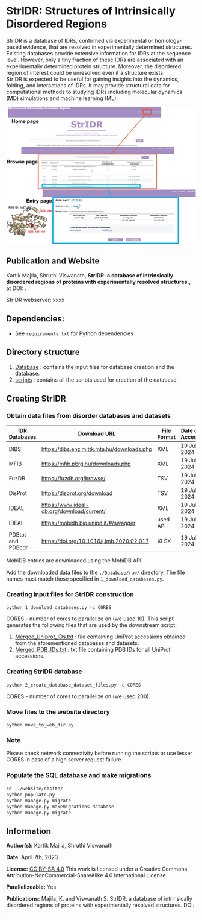 # StrIDR: Structures of Intrinsically Disordered Regions

StrIDR is a database of IDRs, confirmed via experimental or homology-based evidence, that are resolved in experimentally determined structures.  
Existing databases provide extensive information for IDRs at the sequence level. However, only a tiny fraction of these IDRs are associated with an experimentally determined protein structure. Moreover, the disordered region of interest could be unresolved even if a structure exists.  
StrIDR is expected to be useful for gaining insights into the dynamics, folding, and interactions of IDRs. It may provide structural data for computational methods to studying IDRs including molecular dynamics (MD) simulations and machine learning (ML).  

![Main_fig](static/Fig_1B.png)

## Publication and Website
Kartik Majila, Shruthi Viswanath, __StrIDR: a database of intrinsically disordered regions of proteins with experimentally resolved structures.__, at DOI: []().

StrIDR webserver: xxxx

## Dependencies:
* See `requirements.txt` for Python dependencies


## Directory structure
1. [Database](Database/) : contains the input files for database creation and the database.
2. [scripts](scripts/) : contains all the scripts used for creation of the database.


## Creating StrIDR
### Obtain data files from disorder databases and datasets
| IDR Databases        | Download URL                                 | File Format | Date of Access |
| -------------------- | -----------                                  | ----------- | -------------- |
| DIBS                 | https://dibs.enzim.ttk.mta.hu/downloads.php  | XML         | 19 Jul, 2024   |
| MFIB                 | https://mfib.pbrg.hu/downloads.php           | XML         | 19 Jul, 2024   |
| FuzDB                | https://fuzdb.org/browse/                    | TSV         | 19 Jul, 2024   |
| DisProt              | https://disprot.org/download                 | TSV         | 19 Jul, 2024   |
| IDEAL                | https://www.ideal-db.org/download/current/   | XML         | 19 Jul, 2024   |
| IDEAL                | https://mobidb.bio.unipd.it/#/swagger        | used API    | 19 Jul, 2024   |
| PDBtot and PDBcdr    | https://doi.org/10.1016/j.jmb.2020.02.017    | XLSX        | 19 Jul, 2024   |

MobiDB entries are downloaded using the MobiDB API.  

Add the downloaded data files to the `./Database/raw/` directory. The file names must match those specified in `1_download_databases.py`.

### Creating input files for StrIDR construction
```
python 1_download_databases.py -c CORES
```
CORES - number of cores to parallelize on (we used 10).
This script generates the following files that are used by the downstream script:  
1. [Merged_Uniprot_IDs.txt](./Database/Merged_Uniprot_IDs.txt) : file containing UniProt accessions obtained from the aforementioned databases and datasets.
2. [Merged_PDB_IDs.txt](./Database/Merged_PDB_IDs.txt) : txt file containing PDB IDs for all UniProt accessions.


### Creating StrIDR database
```
python 2_create_database_dataset_files.py -c CORES
```
CORES - number of cores to parallelize on (we used 200).

### Move files to the website directory
```
python move_to_web_dir.py
```

### Note
Please check network connectivity before running the scripts or use lesser CORES in case of a high server request failure.


### Populate the SQL database and make migrations

```
cd ../website/dbsite/
python populate.py
python manage.py migrate
python manage.py makemigrations database
python manage.py migrate
```

## Information
__Author(s):__ Kartik Majila, Shruthi Viswanath

__Date__: April 7th, 2023

__License:__ [CC BY-SA 4.0](https://creativecommons.org/licenses/by-sa/4.0/)
This work is licensed under a Creative Commons Attribution-NonCommercial-ShareAlike 4.0 International License.


__Parallelizeable:__ Yes

__Publications:__  Majila, K. and Viswanath S. StrIDR: a database of intrinsically disordered regions of proteins with experimentally resolved structures. DOI: []().
